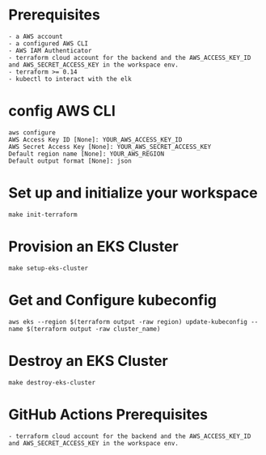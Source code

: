 

# Prerequisites
```
- a AWS account 
- a configured AWS CLI
- AWS IAM Authenticator
- terraform cloud account for the backend and the AWS_ACCESS_KEY_ID and AWS_SECRET_ACCESS_KEY in the workspace env.
- terraform >= 0.14
- kubectl to interact with the elk 
```
# config AWS CLI
```
aws configure
AWS Access Key ID [None]: YOUR_AWS_ACCESS_KEY_ID
AWS Secret Access Key [None]: YOUR_AWS_SECRET_ACCESS_KEY
Default region name [None]: YOUR_AWS_REGION
Default output format [None]: json
```
# Set up and initialize your workspace
```
make init-terraform
```

# Provision an EKS Cluster
```
make setup-eks-cluster
```

# Get and Configure kubeconfig
```
aws eks --region $(terraform output -raw region) update-kubeconfig --name $(terraform output -raw cluster_name) 
```

# Destroy an EKS Cluster
```
make destroy-eks-cluster
```

# GitHub Actions Prerequisites
```
- terraform cloud account for the backend and the AWS_ACCESS_KEY_ID and AWS_SECRET_ACCESS_KEY in the workspace env.
```
